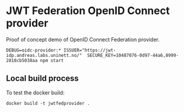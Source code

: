 # JWT Federation OpenID Connect provider


Proof of concept demo of OpenID Connect Federation provider.


```
DEBUG=oidc-provider:* ISSUER="https://jwt-idp.andreas.labs.uninett.no/"  SECURE_KEY=10487076-0d97-44a6,8999-2818cb5038aa npm start

```



## Local build process

To test the docker build:

```
docker build -t jwtfedprovider .
```
